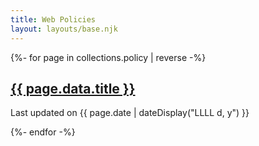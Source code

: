 ```yaml
---
title: Web Policies
layout: layouts/base.njk
---
```


{%- for page in collections.policy | reverse -%}
  <article>
    <h2><a href="{{ page.url }}">{{ page.data.title }}</a></h2>
    <p>Last updated on <time datetime="{{ page.date }}">{{ page.date | dateDisplay("LLLL d, y") }}</time></p>
  </article>
{%- endfor -%}